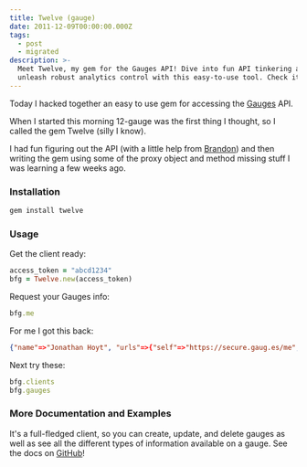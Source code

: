 ```yaml
---
title: Twelve (gauge)
date: 2011-12-09T00:00:00.000Z
tags:
  - post
  - migrated
description: >-
  Meet Twelve, my gem for the Gauges API! Dive into fun API tinkering and
  unleash robust analytics control with this easy-to-use tool. Check it out!
---
```


Today I hacked together an easy to use gem for accessing the [Gauges](http://get.gaug.es) API.

When I started this morning 12-gauge was the first thing I thought, so I called the gem Twelve (silly I know).

I had fun figuring out the API (with a little help from [Brandon](http://twitter.com/bkeepers)) and then writing the gem using some of the proxy object and method missing stuff I was learning a few weeks ago.

### Installation

```bash
gem install twelve
```

### Usage

Get the client ready:

```ruby
access_token = "abcd1234"
bfg = Twelve.new(access_token)
```

Request your Gauges info:

```ruby
bfg.me
```

For me I got this back:

```json
{"name"=>"Jonathan Hoyt", "urls"=>{"self"=>"https://secure.gaug.es/me", "gauges"=>"https://secure.gaug.es/gauges", "clients"=>"https://secure.gaug.es/clients"}, "id"=>"...", "last_name"=>"Hoyt", "first_name"=>"Jonathan", "email"=>"jonmagic@gmail.com"}
```

Next try these:

```ruby
bfg.clients
bfg.gauges
```

### More Documentation and Examples

It's a full-fledged client, so you can create, update, and delete gauges as well as see all the different types of information available on a gauge. See the docs on [GitHub](https://github.com/jonmagic/twelve)!
